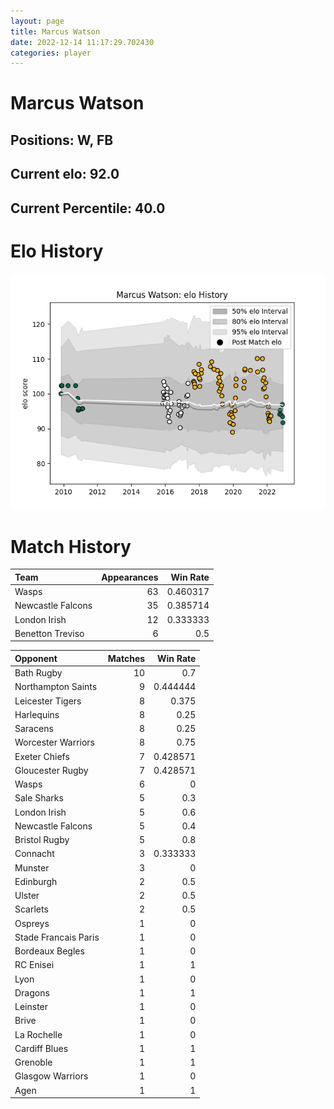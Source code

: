 ```yaml
---  
layout: page  
title: Marcus Watson  
date: 2022-12-14 11:17:29.702430  
categories: player  
---
```

# Marcus Watson

## Positions: W, FB

## Current elo: 92.0

## Current Percentile: 40.0

# Elo History


![elo history](history_MarcusWatson.png)
# Match History


| Team              |   Appearances |   Win Rate |
|:------------------|--------------:|-----------:|
| Wasps             |            63 |   0.460317 |
| Newcastle Falcons |            35 |   0.385714 |
| London Irish      |            12 |   0.333333 |
| Benetton Treviso  |             6 |   0.5      |

| Opponent             |   Matches |   Win Rate |
|:---------------------|----------:|-----------:|
| Bath Rugby           |        10 |   0.7      |
| Northampton Saints   |         9 |   0.444444 |
| Leicester Tigers     |         8 |   0.375    |
| Harlequins           |         8 |   0.25     |
| Saracens             |         8 |   0.25     |
| Worcester Warriors   |         8 |   0.75     |
| Exeter Chiefs        |         7 |   0.428571 |
| Gloucester Rugby     |         7 |   0.428571 |
| Wasps                |         6 |   0        |
| Sale Sharks          |         5 |   0.3      |
| London Irish         |         5 |   0.6      |
| Newcastle Falcons    |         5 |   0.4      |
| Bristol Rugby        |         5 |   0.8      |
| Connacht             |         3 |   0.333333 |
| Munster              |         3 |   0        |
| Edinburgh            |         2 |   0.5      |
| Ulster               |         2 |   0.5      |
| Scarlets             |         2 |   0.5      |
| Ospreys              |         1 |   0        |
| Stade Francais Paris |         1 |   0        |
| Bordeaux Begles      |         1 |   0        |
| RC Enisei            |         1 |   1        |
| Lyon                 |         1 |   0        |
| Dragons              |         1 |   1        |
| Leinster             |         1 |   0        |
| Brive                |         1 |   0        |
| La Rochelle          |         1 |   0        |
| Cardiff Blues        |         1 |   1        |
| Grenoble             |         1 |   1        |
| Glasgow Warriors     |         1 |   0        |
| Agen                 |         1 |   1        |